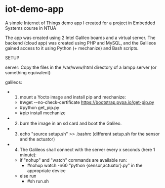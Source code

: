# iot-demo-app
A simple Internet of Things demo app I created for a project in Embedded Systems course in NTUA

The app was created using 2 Intel Galileo boards and a virtual server.
The backend (cloud app) was created using PHP and MySQL, and the Galileos gained access to it using Python (+ mechanize) and Bash scripts.

SETUP

server: 
    Copy the files in the /var/www/html directory of a lampp server (or something equivalent)

galileos:
  -  1. mount a Yocto image and install pip and mechanize:  <br/>
     *    #wget --no-check-certificate https://bootstrap.pypa.io/get-pip.py
     *    #python get_pip.py
     *    #pip install mechanize
  -  2. burn the image in an sd card and boot the Galileo.
  -  3. echo "source setup.sh" >> .bashrc (different setup.sh for the sensor and the actuator)
  -  4. The Galileos shall connect with the server every x seconds (here 1 minute):
      * if "nohup" and "watch" commands are available run: <br/>
           - #nohup watch -n60 "python {sensor,actuator}.py" in the appropriate device
      *  else run  <br/>
          - #sh run.sh <br/>

